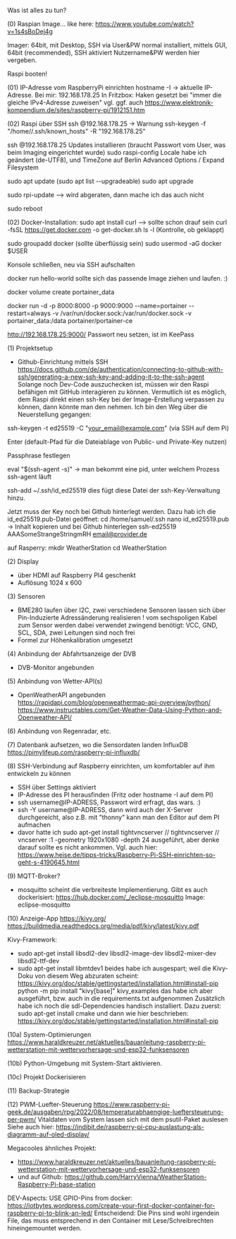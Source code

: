 Was ist alles zu tun?

(0) Raspian Image...
like here:
https://www.youtube.com/watch?v=1s4sBoDej4g

Imager: 64bit, mit Desktop, SSH via User&PW
normal installiert, mittels GUI, 64bit (recommended), SSH aktiviert
Nutzername&PW werden hier vergeben.

Raspi booten!

(01)
IP-Adresse vom RaspberryPi einrichten
hostname -I -> aktuelle IP-Adresse. Bei mir: 192.168.178.25
In Fritzbox: Haken gesetzt bei "immer die gleiche IPv4-Adresse zuweisen"
vgl. ggf. auch https://www.elektronik-kompendium.de/sites/raspberry-pi/1912151.htm

(02) Raspi über SSH
ssh <UserName>@192.168.178.25
-> Warnung
ssh-keygen -f "/home/<UserName>/.ssh/known_hosts" -R "192.168.178.25"

ssh <UserName>@192.168.178.25
Updates installieren (braucht Passwort vom User, was beim Imaging eingerichtet wurde)
sudo raspi-config
Locale habe ich geändert (de-UTF8), und TimeZone auf Berlin
Advanced Options / Expand Filesystem

sudo apt update
(sudo apt list --upgradeable)
sudo apt upgrade

sudo rpi-update
--> wird abgeraten, dann mache ich das auch nicht

sudo reboot

(02)
Docker-Installation:
sudo apt install curl --> sollte schon drauf sein
curl -fsSL https://get.docker.com -o get-docker.sh
ls -l (Kontrolle, ob geklappt)

sudo groupadd docker (sollte überflüssig sein)
sudo usermod -aG docker $USER

Konsole schließen, neu via SSH aufschalten

docker run hello-world sollte sich das passende Image ziehen und laufen. :)

docker volume create portainer_data

docker run -d -p 8000:8000 -p 9000:9000 --name=portainer --restart=always -v /var/run/docker.sock:/var/run/docker.sock -v portainer_data:/data portainer/portainer-ce


http://192.168.178.25:9000/
Passwort neu setzen, ist im KeePass


(1) Projektsetup
+ Github-Einrichtung mittels SSH
https://docs.github.com/de/authentication/connecting-to-github-with-ssh/generating-a-new-ssh-key-and-adding-it-to-the-ssh-agent
Solange noch Dev-Code auszuchecken ist, müssen wir den Raspi befähigen mit GitHub interagieren zu können.
Vermutlich ist es möglich, dem Raspi direkt einen ssh-Key bei der Image-Erstellung verpassen zu können, dann könnte man den nehmen.
Ich bin den Weg über die Neuerstellung gegangen:

ssh-keygen -t ed25519 -C "your_email@example.com" (via SSH auf dem Pi)

Enter (default-Pfad für die Dateiablage von Public- und Private-Key nutzen)

Passphrase festlegen

eval "$(ssh-agent -s)"
-> man bekommt eine pid, unter welchem Prozess ssh-agent läuft

ssh-add ~/.ssh/id_ed25519
dies fügt diese Datei der ssh-Key-Verwaltung hinzu.

Jetzt muss der Key noch bei Github hinterlegt werden. Dazu hab ich die id_ed25519.pub-Datei geöffnet:
cd /home/samuel/.ssh
nano id_ed25519.pub
-> Inhalt kopieren und bei Github hinterlegen
ssh-ed25519 AAASomeStrangeStringmRH email@provider.de

auf Rasperry:
mkdir WeatherStation
cd WeatherStation



(2) Display
+ über HDMI auf Raspberry PI4 geschenkt
+ Auflösung 1024 x 600

(3) Sensoren
+ BME280 laufen über I2C, zwei verschiedene Sensoren lassen sich über Pin-Induzierte Adressänderung realisieren
! vom sechspoligen Kabel zum Sensor werden dabei verwendet zwingend benötigt:
VCC, GND, SCL, SDA, zwei Leitungen sind noch frei
+ Formel zur Höhenkalibration umgesetzt

(4)
Anbindung der Abfahrtsanzeige der DVB
+ DVB-Monitor angebunden

(5)
Anbindung von Wetter-API(s)
+ OpenWeatherAPI angebunden
  https://rapidapi.com/blog/openweathermap-api-overview/python/
  https://www.instructables.com/Get-Weather-Data-Using-Python-and-Openweather-API/

(6)
Anbindung von Regenradar, etc.

(7)
Datenbank aufsetzen, wo die Sensordaten landen
InfluxDB
https://pimylifeup.com/raspberry-pi-influxdb/

(8)
SSH-Verbindung auf Raspberry einrichten, um komfortabler auf ihm entwickeln zu können
- SSH über Settings aktiviert
- IP-Adresse des PI herausfinden (Fritz oder hostname -I auf dem PI)
- ssh username@IP-ADRESS, Passwort wird erfragt, das wars. :)
- ssh -Y username@IP-ADRESS, dann wird auch der X-Server durchgereicht, also z.B. mit "thonny" kann man den Editor auf dem PI aufmachen
- davor hatte ich sudo apt-get install tightvncserver // tightvncserver // vncserver :1 -geometry 1920x1080 -depth 24 ausgeführt, aber denke darauf sollte es nicht ankommen.
Vgl. auch hier:
https://www.heise.de/tipps-tricks/Raspberry-Pi-SSH-einrichten-so-geht-s-4190645.html



(9)
MQTT-Broker?
+ mosquitto scheint die verbreiteste Implementierung. Gibt es auch dockerisiert:
https://hub.docker.com/_/eclipse-mosquitto
Image: eclipse-mosquitto

(10)
Anzeige-App https://kivy.org/
https://buildmedia.readthedocs.org/media/pdf/kivy/latest/kivy.pdf

Kivy-Framework:
- sudo apt-get install libsdl2-dev libsdl2-image-dev libsdl2-mixer-dev libsdl2-ttf-dev
- sudo apt-get install libmtdev1
beides habe ich ausgespart; weil die Kivy-Doku von diesem Weg abzuraten scheint:
https://kivy.org/doc/stable/gettingstarted/installation.html#install-pip
python -m pip install "kivy[base]" kivy_examples
das habe ich aber ausgeführt, bzw. auch in die requirements.txt aufgenommen
Zusätzlich habe ich noch die sdl-Dependencies handisch installiert. Dazu zuerst:
sudo apt-get install cmake
und dann wie hier beschrieben:
https://kivy.org/doc/stable/gettingstarted/installation.html#install-pip


(10a) System-Optimierungen
https://www.haraldkreuzer.net/aktuelles/bauanleitung-raspberry-pi-wetterstation-mit-wettervorhersage-und-esp32-funksensoren

(10b) Python-Umgebung mit System-Start aktivieren.

(10c) Projekt Dockerisieren

(11)
Backup-Strategie

(12)
PWM-Luefter-Steuerung
https://www.raspberry-pi-geek.de/ausgaben/rpg/2022/08/temperaturabhaengige-lueftersteuerung-per-pwm/
Vitaldaten vom System lassen sich mit dem psutil-Paket auslesen
Siehe auch hier: https://indibit.de/raspberry-pi-cpu-auslastung-als-diagramm-auf-oled-display/


Megacooles ähnliches Projekt:
+  https://www.haraldkreuzer.net/aktuelles/bauanleitung-raspberry-pi-wetterstation-mit-wettervorhersage-und-esp32-funksensoren
+  und auf Github: https://github.com/HarryVienna/WeatherStation-Raspberry-Pi-base-station


DEV-Aspects:
USE GPIO-Pins from docker:
https://iotbytes.wordpress.com/create-your-first-docker-container-for-raspberry-pi-to-blink-an-led/
Entscheidend: Die Pins sind wohl irgendein File, das muss entsprechend in den Container mit Lese/Schreibrechten hineingemountet werden.

